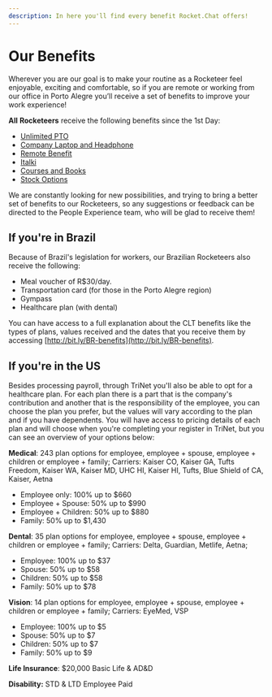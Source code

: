 ```yaml
---
description: In here you'll find every benefit Rocket.Chat offers!
---
```


# Our Benefits

Wherever you are our goal is to make your routine as a Rocketeer feel enjoyable, exciting and comfortable, so if you are remote or working from our office in Porto Alegre you’ll receive a set of benefits to improve your work experience!

**All** **Rocketeers** receive the following benefits since the 1st Day:

* [Unlimited PTO](https://handbook.rocket.chat/departments-operations/people/daily-life/pto-guide)
* [Company Laptop and Headphone](https://handbook.rocket.chat/company/people/joining/onboarding/laptop-ordering)
* [Remote Benefit](https://handbook.rocket.chat/departments-operations/people/onboarding/benefits/remote-benefit)
* [Italki](https://handbook.rocket.chat/company/people/developing-yourself/learning)
* [Courses and Books](https://handbook.rocket.chat/company/people/developing-yourself/learning)
* [Stock Options](https://handbook.rocket.chat/departments-operations/people/onboarding/benefits/stock-options)

We are constantly looking for new possibilities, and trying to bring a better set of benefits to our Rocketeers, so any suggestions or feedback can be directed to the People Experience team, who will be glad to receive them!

## If you're in Brazil

Because of Brazil's legislation for workers, our Brazilian Rocketeers also receive the following:

* Meal voucher of R$30/​day.
* Transportation card (for those in the Porto Alegre region)
* Gympass
* Healthcare plan (with dental)

You can have access to a full explanation about the CLT benefits like the types of plans, values received and the dates that you receive them by accessing [http://bit.ly/BR-benefits](http://bit.ly/BR-benefits).

## If you're in the US

Besides processing payroll, through TriNet you'll also be able to opt for a healthcare plan. For each plan there is a part that is the company's contribution and another that is the responsibility of the employee, you can choose the plan you prefer, but the values will vary according to the plan and if you have dependents. You will have access to pricing details of each plan and will choose when you're completing your register in TriNet, but you can see an overview of your options below:

**Medical**: 243 plan options for employee, employee + spouse, employee + children or employee + family; Carriers: Kaiser CO, Kaiser GA, Tufts Freedom, Kaiser WA, Kaiser MD, UHC HI, Kaiser HI, Tufts, Blue Shield of CA, Kaiser, Aetna

* Employee only: 100% up to $660
* Employee + Spouse: 50% up to $990
* Employee + Children: 50% up to $880
* Family: 50% up to $1,430

**Dental**: 35 plan options for employee, employee + spouse, employee + children or employee + family; Carriers: Delta, Guardian, Metlife, Aetna;

* Employee: 100% up to $37
* Spouse: 50% up to $58
* Children: 50% up to $58
* Family: 50% up to $78

**Vision**: 14 plan options for employee, employee + spouse, employee + children or employee + family; Carriers: EyeMed, VSP

* Employee: 100% up to $5
* Spouse: 50% up to $7
* Children: 50% up to $7
* Family: 50% up to $9

**Life Insurance**: $20,000 Basic Life & AD\&D

**Disability:** STD & LTD Employee Paid
